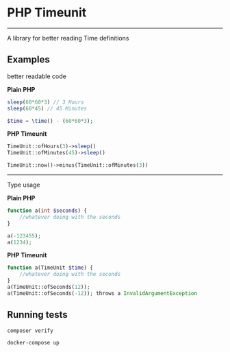 # PHP Timeunit

---

A library for better reading Time definitions 

## Examples
better readable code

__Plain PHP__
```php
sleep(60*60*3) // 3 Hours
sleep(60*45) // 45 Minutes

$time = \time() - (60*60*3);
```

__PHP Timeunit__
```php
TimeUnit::ofHours(3)->sleep()
TimeUnit::ofMinutes(45)->sleep()

TimeUnit::now()->minus(TimeUnit::ofMinutes(3))
```
---

Type usage

__Plain PHP__
```php
function a(int $seconds) {
    //whatever doing with the seconds
}

a(-123455);
a(1234);
```

__PHP Timeunit__
```php
function a(TimeUnit $time) {
    //whatever doing with the seconds
}
a(TimeUnit::ofSeconds(12));
a(TimeUnit::ofSeconds(-12)); throws a InvalidArgumentException
```

## Running tests
```shell
composer verify
```

```shell
docker-compose up
```